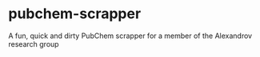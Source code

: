 # pubchem-scrapper
A fun, quick and dirty PubChem scrapper for a member of the Alexandrov research group
